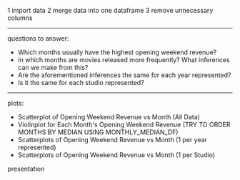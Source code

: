 1 import data
2 merge data into one dataframe
3 remove unnecessary columns

---
questions to answer:
* Which months usually have the highest opening weekend revenue?
* In which months are movies released more frequently? What inferences
can we make from this?
* Are the aforementioned inferences the same for each year represented?
* Is it the same for each studio represented?
---
plots:
* Scatterplot of Opening Weekend Revenue vs Month (All Data)
* Violinplot for Each Month's Opening Weekend Revenue (TRY TO ORDER MONTHS BY MEDIAN USING MONTHLY_MEDIAN_DF)
* Scatterplots of Opening Weekend Revenue vs Month (1 per year represented)
* Scatterplots of Opening Weekend Revenue vs Month (1 per Studio)

presentation